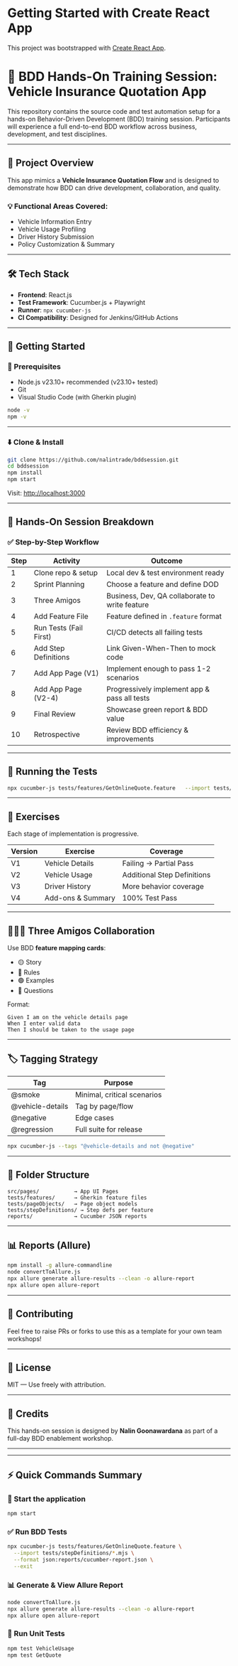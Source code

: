 # Getting Started with Create React App

This project was bootstrapped with [Create React App](https://github.com/facebook/create-react-app).


# 🚀 BDD Hands-On Training Session: Vehicle Insurance Quotation App

This repository contains the source code and test automation setup for a hands-on Behavior-Driven Development (BDD) training session. Participants will experience a full end-to-end BDD workflow across business, development, and test disciplines.

---

## 🧭 Project Overview

This app mimics a **Vehicle Insurance Quotation Flow** and is designed to demonstrate how BDD can drive development, collaboration, and quality.

### 💡 Functional Areas Covered:
- Vehicle Information Entry
- Vehicle Usage Profiling
- Driver History Submission
- Policy Customization & Summary

---

## 🛠️ Tech Stack

- **Frontend**: React.js
- **Test Framework**: Cucumber.js + Playwright
- **Runner**: `npx cucumber-js`
- **CI Compatibility**: Designed for Jenkins/GitHub Actions

---

## 🚦 Getting Started

### 🧾 Prerequisites
- Node.js v23.10+ recommended (v23.10+ tested)
- Git
- Visual Studio Code (with Gherkin plugin)

```bash
node -v
npm -v
```

---

### ⬇️ Clone & Install

```bash
git clone https://github.com/nalintrade/bddsession.git
cd bddsession
npm install
npm start
```

Visit: [http://localhost:3000](http://localhost:3000)

---

## 🎯 Hands-On Session Breakdown

### ✅ Step-by-Step Workflow

| Step | Activity | Outcome |
|------|----------|---------|
| 1 | Clone repo & setup | Local dev & test environment ready |
| 2 | Sprint Planning | Choose a feature and define DOD |
| 3 | Three Amigos | Business, Dev, QA collaborate to write feature |
| 4 | Add Feature File | Feature defined in `.feature` format |
| 5 | Run Tests (Fail First) | CI/CD detects all failing tests |
| 6 | Add Step Definitions | Link Given-When-Then to mock code |
| 7 | Add App Page (V1) | Implement enough to pass 1-2 scenarios |
| 8 | Add App Page (V2-4) | Progressively implement app & pass all tests |
| 9 | Final Review | Showcase green report & BDD value |
| 10 | Retrospective | Review BDD efficiency & improvements |

---

## 🧪 Running the Tests

```bash
npx cucumber-js tests/features/GetOnlineQuote.feature   --import tests/stepDefinitions/*.mjs   --format json:reports/cucumber-report.json   --exit
```

---

## 🧰 Exercises

Each stage of implementation is progressive.

| Version | Exercise | Coverage |
|---------|----------|----------|
| V1 | Vehicle Details | Failing → Partial Pass |
| V2 | Vehicle Usage | Additional Step Definitions |
| V3 | Driver History | More behavior coverage |
| V4 | Add-ons & Summary | 100% Test Pass |

---

## 🧑‍🤝‍🧑 Three Amigos Collaboration

Use BDD **feature mapping cards**:
- 🟡 Story
- 🔵 Rules
- 🟢 Examples
- 🔴 Questions

Format:
```gherkin
Given I am on the vehicle details page
When I enter valid data
Then I should be taken to the usage page
```

---

## 🏷️ Tagging Strategy

| Tag | Purpose |
|-----|---------|
| @smoke | Minimal, critical scenarios |
| @vehicle-details | Tag by page/flow |
| @negative | Edge cases |
| @regression | Full suite for release |

```bash
npx cucumber-js --tags "@vehicle-details and not @negative"
```

---

## 📂 Folder Structure

```
src/pages/           → App UI Pages
tests/features/      → Gherkin feature files
tests/pageObjects/   → Page object models
tests/stepDefinitions/ → Step defs per feature
reports/             → Cucumber JSON reports
```

---

## 📊 Reports (Allure)

```bash
npm install -g allure-commandline
node convertToAllure.js
npx allure generate allure-results --clean -o allure-report
npx allure open allure-report
```

---

## 🤝 Contributing

Feel free to raise PRs or forks to use this as a template for your own team workshops!

---

## 📜 License

MIT — Use freely with attribution.

---

## 🙏 Credits

This hands-on session is designed by **Nalin Goonawardana** as part of a full-day BDD enablement workshop.

---


---

## ⚡ Quick Commands Summary

### 🚀 Start the application
```bash
npm start
```

### ✅ Run BDD Tests
```bash
npx cucumber-js tests/features/GetOnlineQuote.feature \
  --import tests/stepDefinitions/*.mjs \
  --format json:reports/cucumber-report.json \
  --exit
```

### 📊 Generate & View Allure Report
```bash
node convertToAllure.js
npx allure generate allure-results --clean -o allure-report
npx allure open allure-report
```

### 🧪 Run Unit Tests
```bash
npm test VehicleUsage
npm test GetQuote
```
